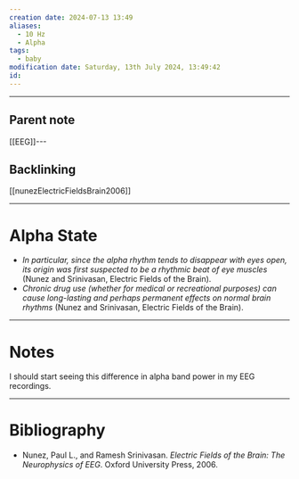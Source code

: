 ```yaml
---
creation date: 2024-07-13 13:49
aliases:
  - 10 Hz
  - Alpha
tags:
  - baby
modification date: Saturday, 13th July 2024, 13:49:42
id:
---
```

--- 
## Parent note
[[EEG]]---
## Backlinking
[[nunezElectricFieldsBrain2006]]

---
# Alpha State
+ *In particular, since the alpha rhythm tends to disappear with eyes open, its origin was first suspected to be a rhythmic beat of eye muscles* (Nunez and Srinivasan, Electric Fields of the Brain).
+ *Chronic drug use (whether for medical or recreational purposes) can cause long-lasting and perhaps permanent effects on normal brain rhythms* (Nunez and Srinivasan, Electric Fields of the Brain).

---
# Notes
I should start seeing this difference in alpha band power in my EEG recordings.

---
# Bibliography
+ Nunez, Paul L., and Ramesh Srinivasan. _Electric Fields of the Brain: The Neurophysics of EEG_. Oxford University Press, 2006.